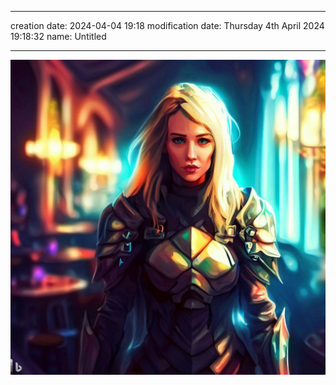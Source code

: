
--- 
creation date: 2024-04-04 19:18 
modification date: Thursday 4th April 2024 19:18:32 
name: Untitled


--- 


![Trillion](../assets/images/Trillion.png)